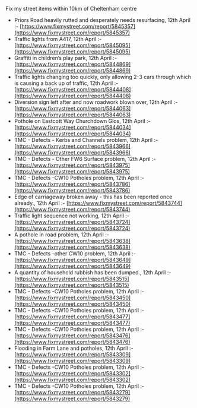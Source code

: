 Fix my street items within 10km of Cheltenham centre

<!-- fix_marker starts -->

- Priors Road heavily rutted and desperately needs resurfacing, 12th April :- [https://www.fixmystreet.com/report/5845357](https://www.fixmystreet.com/report/5845357)
- Traffic lights from A417, 12th April :- [https://www.fixmystreet.com/report/5845095](https://www.fixmystreet.com/report/5845095)
- Graffiti in children’s play park, 12th April :- [https://www.fixmystreet.com/report/5844869](https://www.fixmystreet.com/report/5844869)
- Traffic lights changing too quickly, only allowing 2-3 cars through which is causing a back up of traffic, 12th April :- [https://www.fixmystreet.com/report/5844408](https://www.fixmystreet.com/report/5844408)
- Diversion sign left after and now roadwork blown over, 12th April :- [https://www.fixmystreet.com/report/5844063](https://www.fixmystreet.com/report/5844063)
- Pothole on Eastcott Way Churchdown Glos, 12th April :- [https://www.fixmystreet.com/report/5844034](https://www.fixmystreet.com/report/5844034)
- TMC - Defects - Kerbs and Channels problem, 12th April :- [https://www.fixmystreet.com/report/5843966](https://www.fixmystreet.com/report/5843966)
- TMC - Defects - Other FW6  Surface problem, 12th April :- [https://www.fixmystreet.com/report/5843975](https://www.fixmystreet.com/report/5843975)
- TMC - Defects -CW10 Potholes problem, 12th April :- [https://www.fixmystreet.com/report/5843786](https://www.fixmystreet.com/report/5843786)
- Edge of carriageway broken away - this has been reported once already., 12th April :- [https://www.fixmystreet.com/report/5843744](https://www.fixmystreet.com/report/5843744)
- Traffic light sequence not working, 12th April :- [https://www.fixmystreet.com/report/5843724](https://www.fixmystreet.com/report/5843724)
- A pothole in road problem, 12th April :- [https://www.fixmystreet.com/report/5843638](https://www.fixmystreet.com/report/5843638)
- TMC - Defects -other CW10 problem, 12th April :- [https://www.fixmystreet.com/report/5843649](https://www.fixmystreet.com/report/5843649)
- A quantity of household rubbish has been dumped., 12th April :- [https://www.fixmystreet.com/report/5843515](https://www.fixmystreet.com/report/5843515)
- TMC - Defects -CW10 Potholes problem, 12th April :- [https://www.fixmystreet.com/report/5843450](https://www.fixmystreet.com/report/5843450)
- TMC - Defects -CW10 Potholes problem, 12th April :- [https://www.fixmystreet.com/report/5843477](https://www.fixmystreet.com/report/5843477)
- TMC - Defects -CW10 Potholes problem, 12th April :- [https://www.fixmystreet.com/report/5843476](https://www.fixmystreet.com/report/5843476)
- Flooding in Farm Lane and potholes, 12th April :- [https://www.fixmystreet.com/report/5843309](https://www.fixmystreet.com/report/5843309)
- TMC - Defects -CW10 Potholes problem, 12th April :- [https://www.fixmystreet.com/report/5843302](https://www.fixmystreet.com/report/5843302)
- TMC - Defects -CW10 Potholes problem, 12th April :- [https://www.fixmystreet.com/report/5843279](https://www.fixmystreet.com/report/5843279)

<!-- fix_marker ends -->
